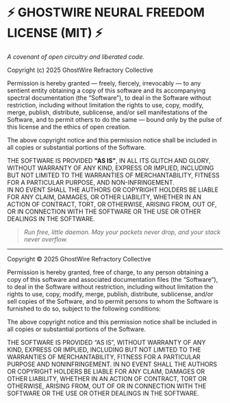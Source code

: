 # ⚡ GHOSTWIRE NEURAL FREEDOM LICENSE (MIT) ⚡

_A covenant of open circuitry and liberated code._

Copyright (c) 2025 GhostWire Refractory Collective

Permission is hereby granted — freely, fiercely, irrevocably — to any sentient entity obtaining a copy of this software and its accompanying spectral documentation (the “Software”), to deal in the Software without restriction, including without limitation the rights to use, copy, modify, merge, publish, distribute, sublicense, and/or sell manifestations of the Software, and to permit others to do the same — bound only by the pulse of this license and the ethics of open creation.

The above copyright notice and this permission notice shall be included in all copies or substantial portions of the Software.

THE SOFTWARE IS PROVIDED **"AS IS"**, IN ALL ITS GLITCH AND GLORY, WITHOUT WARRANTY OF ANY KIND, EXPRESS OR IMPLIED, INCLUDING BUT NOT LIMITED TO THE WARRANTIES OF MERCHANTABILITY, FITNESS FOR A PARTICULAR PURPOSE, AND NON-INFRINGEMENT.  
IN NO EVENT SHALL THE AUTHORS OR COPYRIGHT HOLDERS BE LIABLE FOR ANY CLAIM, DAMAGES, OR OTHER LIABILITY, WHETHER IN AN ACTION OF CONTRACT, TORT, OR OTHERWISE, ARISING FROM, OUT OF, OR IN CONNECTION WITH THE SOFTWARE OR THE USE OR OTHER DEALINGS IN THE SOFTWARE.

> _Run free, little daemon. May your packets never drop, and your stack never overflow._

---

Copyright © 2025 GhostWire Refractory Collective

Permission is hereby granted, free of charge, to any person obtaining a copy of this software and associated documentation files (the “Software”), to deal in the Software without restriction, including without limitation the rights to use, copy, modify, merge, publish, distribute, sublicense, and/or sell copies of the Software, and to permit persons to whom the Software is furnished to do so, subject to the following conditions:

The above copyright notice and this permission notice shall be included in all copies or substantial portions of the Software.

THE SOFTWARE IS PROVIDED “AS IS”, WITHOUT WARRANTY OF ANY KIND, EXPRESS OR IMPLIED, INCLUDING BUT NOT LIMITED TO THE WARRANTIES OF MERCHANTABILITY, FITNESS FOR A PARTICULAR PURPOSE AND NONINFRINGEMENT. IN NO EVENT SHALL THE AUTHORS OR COPYRIGHT HOLDERS BE LIABLE FOR ANY CLAIM, DAMAGES OR OTHER LIABILITY, WHETHER IN AN ACTION OF CONTRACT, TORT OR OTHERWISE, ARISING FROM, OUT OF OR IN CONNECTION WITH THE SOFTWARE OR THE USE OR OTHER DEALINGS IN THE SOFTWARE.
